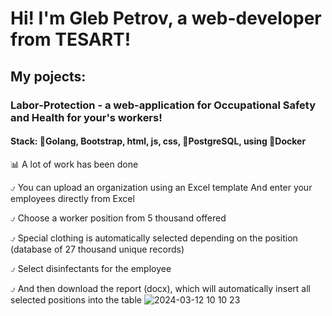 # Hi! I'm Gleb Petrov, a web-developer from TESART!


## My pojects:

### Labor-Protection - a web-application for Occupational Safety and Health for your's workers!

#### Stack: 🐹Golang, Bootstrap, html, js, css, 🐘PostgreSQL, using 🐳Docker

📊 A lot of work has been done

⍻ You can upload an organization using an Excel template
And enter your employees directly from Excel

⍻ Choose a worker position from 5 thousand offered

⍻ Special clothing is automatically selected depending on the position (database of 27 thousand unique records)

⍻ Select disinfectants for the employee

⍻ And then download the report (docx), which will automatically insert all selected positions into the table
![2024-03-12 10 10 23](https://github.com/SharpWheel417/SharpWheel417/assets/151491653/63773e31-1e50-41c2-ba7e-eaad6386c18d)
